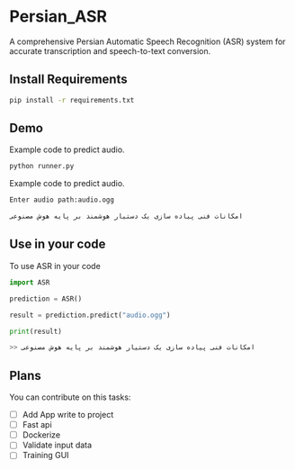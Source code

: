 # Persian_ASR
A comprehensive Persian Automatic Speech Recognition (ASR) system for accurate transcription and speech-to-text conversion.

## Install Requirements

```bash
pip install -r requirements.txt
```


## Demo

Example code to predict audio.

```bash
python runner.py
```



Example code to predict audio.

```bash
Enter audio path:audio.ogg

امکانات فنی پیاده سازی یک دستیار هوشمند بر پایه هوش مصنوعی
```
## Use in your code

To use ASR in your code

```python
import ASR

prediction = ASR()

result = prediction.predict("audio.ogg")

print(result)

>> امکانات فنی پیاده سازی یک دستیار هوشمند بر پایه هوش مصنوعی

```

## Plans

You can contribute on this tasks:

- [ ] Add App write to project
- [ ] Fast api
- [ ] Dockerize
- [ ] Validate input data
- [ ] Training GUI
